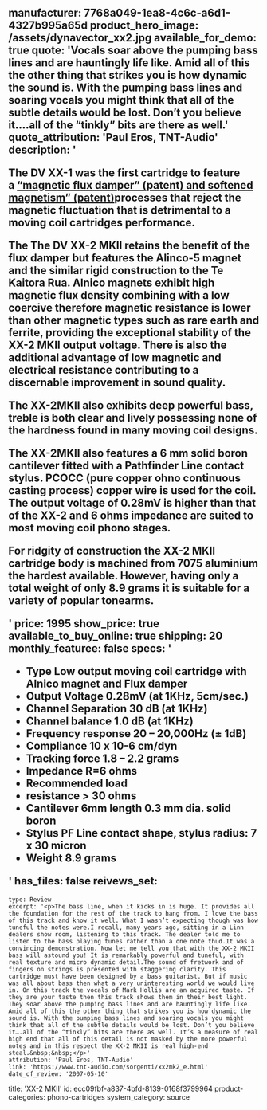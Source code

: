 manufacturer: 7768a049-1ea8-4c6c-a6d1-4327b995a65d
product_hero_image: /assets/dynavector_xx2.jpg
available_for_demo: true
quote: 'Vocals soar above the pumping bass lines and are hauntingly life like. Amid all of this the other thing that strikes you is how dynamic the sound is. With the pumping bass lines and soaring vocals you might think that all of the subtle details would be lost. Don’t you believe it….all of the “tinkly” bits are there as well.'
quote_attribution: 'Paul Eros, TNT-Audio'
description: '<p>The DV XX-1 was the first cartridge to feature a&nbsp;<a href="http://www.dynavector.com/etechnical/fluxdamper.html">“magnetic flux damper” (patent) and softened magnetism” (patent)</a>processes that reject the magnetic fluctuation that is detrimental to a moving coil cartridges performance.</p><p>The The DV XX-2 MKII retains the benefit of the flux damper but features the Alinco-5 magnet and the similar rigid construction to the Te Kaitora Rua. Alnico magnets exhibit high magnetic flux density combining with a low coercive therefore magnetic resistance is lower than other magnetic types such as rare earth and ferrite, providing the exceptional stability of the XX-2 MKII output voltage. There is also the additional advantage of low magnetic and electrical resistance contributing to a discernable improvement in sound quality.</p><p>The XX-2MKII also exhibits deep powerful bass, treble is both clear and lively possessing none of the hardness found in many moving coil designs.</p><p>The XX-2MKII also features a 6 mm solid boron cantilever fitted with a Pathfinder Line contact stylus. PCOCC (pure copper ohno continuous casting process) copper wire is used for the coil. The output voltage of 0.28mV is higher than that of the XX-2 and 6 ohms impedance are suited to most moving coil phono stages.</p><p>For ridgity of construction the XX-2 MKII cartridge body is machined from 7075 aluminium the hardest available. However, having only a total weight of only 8.9 grams it is suitable for a variety of popular tonearms.</p>'
price: 1995
show_price: true
available_to_buy_online: true
shipping: 20
monthly_featuree: false
specs: '<ul><li>Type Low output moving coil cartridge with Alnico magnet and Flux damper</li><li>Output Voltage 0.28mV (at 1KHz, 5cm/sec.)</li><li>Channel Separation 30 dB (at 1KHz)</li><li>Channel balance 1.0 dB (at 1KHz)</li><li>Frequency response 20 – 20,000Hz (± 1dB)</li><li>Compliance 10 x 10-6 cm/dyn</li><li>Tracking force 1.8 – 2.2 grams</li><li>Impedance R=6 ohms</li><li>Recommended load</li><li>resistance &gt; 30 ohms</li><li>Cantilever 6mm length 0.3 mm dia. solid boron</li><li>Stylus PF Line contact shape, stylus radius: 7 x 30 micron</li><li>Weight 8.9 grams</li></ul>'
has_files: false
reivews_set:
  -
    type: Review
    excerpt: '<p>The bass line, when it kicks in is huge. It provides all the foundation for the rest of the track to hang from. I love the bass of this track and know it well. What I wasn’t expecting though was how tuneful the notes were.I recall, many years ago, sitting in a Linn dealers show room, listening to this track. The dealer told me to listen to the bass playing tunes rather than a one note thud.It was a convincing demonstration. Now let me tell you that with the XX-2 MKII bass will astound you! It is remarkably powerful and tuneful, with real texture and micro dynamic detail.The sound of fretwork and of fingers on strings is presented with staggering clarity. This cartridge must have been designed by a bass guitarist. But if music was all about bass then what a very uninteresting world we would live in. On this track the vocals of Mark Hollis are an acquired taste. If they are your taste then this track shows them in their best light. They soar above the pumping bass lines and are hauntingly life like. Amid all of this the other thing that strikes you is how dynamic the sound is. With the pumping bass lines and soaring vocals you might think that all of the subtle details would be lost. Don’t you believe it….all of the “tinkly” bits are there as well. It’s a measure of real high end that all of this detail is not masked by the more powerful notes and in this respect the XX-2 MKII is real high-end steal.&nbsp;&nbsp;</p>'
    attribution: 'Paul Eros, TNT-Audio'
    link: 'https://www.tnt-audio.com/sorgenti/xx2mk2_e.html'
    date_of_review: '2007-05-10'
title: 'XX-2 MKII'
id: ecc09fbf-a837-4bfd-8139-0168f3799964
product-categories: phono-cartridges
system_category: source
